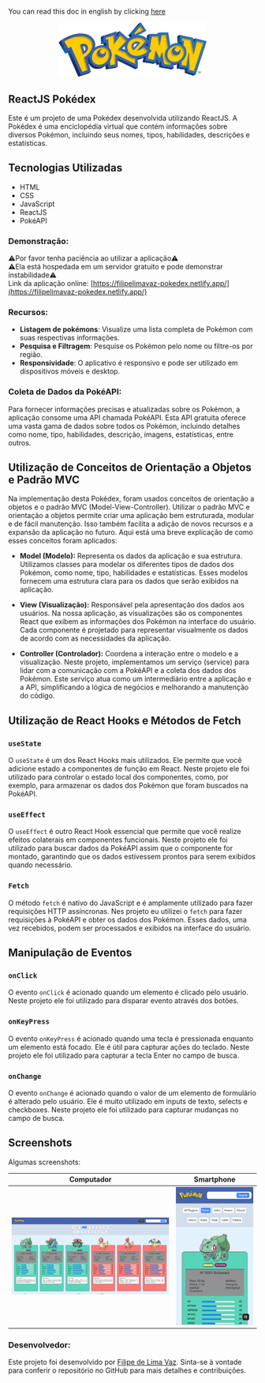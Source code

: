 You can read this doc in english by clicking [here](./README-english.md)

<p align="center">
  <img src="/src/assets/pokemon.png" width="300px" alt="Pokemon logo">
</p>

## ReactJS Pokédex

Este é um projeto de uma Pokédex desenvolvida utilizando ReactJS. A Pokédex é uma enciclopédia virtual que contém informações sobre diversos Pokémon, incluindo seus nomes, tipos, habilidades, descrições e estatísticas.

## Tecnologias Utilizadas

- HTML
- CSS
- JavaScript
- ReactJS
- PokéAPI

### Demonstração:

⚠️Por favor tenha paciência ao utilizar a aplicação⚠️ </br>
⚠️Ela está hospedada em um servidor gratuito e pode demonstrar instabilidade⚠️ </br>
Link da aplicação online: [https://filipelimavaz-pokedex.netlify.app/](https://filipelimavaz-pokedex.netlify.app/)

### Recursos:

- **Listagem de pokémons**: Visualize uma lista completa de Pokémon com suas respectivas informações.
- **Pesquisa e Filtragem**: Pesquise os Pokémon pelo nome ou filtre-os por região.
- **Responsividade**: O aplicativo é responsivo e pode ser utilizado em dispositivos móveis e desktop.

### Coleta de Dados da PokéAPI:

Para fornecer informações precisas e atualizadas sobre os Pokémon, a aplicação consome uma API chamada PokéAPI. Esta API gratuita oferece uma vasta gama de dados sobre todos os Pokémon, incluindo detalhes como nome, tipo, habilidades, descrição, imagens, estatísticas, entre outros.

## Utilização de Conceitos de Orientação a Objetos e Padrão MVC

Na implementação desta Pokédex, foram usados conceitos de orientação a objetos e o padrão MVC (Model-View-Controller). Utilizar o padrão MVC e orientação a objetos permite criar uma aplicação bem estruturada, modular e de fácil manutenção. Isso também facilita a adição de novos recursos e a expansão da aplicação no futuro. Aqui está uma breve explicação de como esses conceitos foram aplicados:

- **Model (Modelo):** Representa os dados da aplicação e sua estrutura. Utilizamos classes para modelar os diferentes tipos de dados dos Pokémon, como nome, tipo, habilidades e estatísticas. Esses modelos fornecem uma estrutura clara para os dados que serão exibidos na aplicação.

- **View (Visualização):** Responsável pela apresentação dos dados aos usuários. Na nossa aplicação, as visualizações são os componentes React que exibem as informações dos Pokémon na interface do usuário. Cada componente é projetado para representar visualmente os dados de acordo com as necessidades da aplicação.

- **Controller (Controlador):** Coordena a interação entre o modelo e a visualização. Neste projeto, implementamos um serviço (service) para lidar com a comunicação com a PokéAPI e a coleta dos dados dos Pokémon. Este serviço atua como um intermediário entre a aplicação e a API, simplificando a lógica de negócios e melhorando a manutenção do código.

## Utilização de React Hooks e Métodos de Fetch

### `useState`

O `useState` é um dos React Hooks mais utilizados. Ele permite que você adicione estado a componentes de função em React. Neste projeto ele foi utilizado para controlar o estado local dos componentes, como, por exemplo, para armazenar os dados dos Pokémon que foram buscados na PokéAPI.

### `useEffect`

O `useEffect` é outro React Hook essencial que permite que você realize efeitos colaterais em componentes funcionais. Neste projeto ele foi utilizado para buscar dados da PokéAPI assim que o componente for montado, garantindo que os dados estivessem prontos para serem exibidos quando necessário.

### `Fetch`

O método `fetch` é nativo do JavaScript e é amplamente utilizado para fazer requisições HTTP assíncronas. Nes projeto eu utilizei o `fetch` para fazer requisições à PokéAPI e obter os dados dos Pokémon. Esses dados, uma vez recebidos, podem ser processados e exibidos na interface do usuário.

## Manipulação de Eventos

### `onClick`

O evento `onClick` é acionado quando um elemento é clicado pelo usuário. Neste projeto ele foi utilizado para disparar evento através dos botões.

### `onKeyPress`

O evento `onKeyPress` é acionado quando uma tecla é pressionada enquanto um elemento está focado. Ele é útil para capturar ações do teclado. Neste projeto ele foi utilizado para capturar a tecla Enter no campo de busca.

### `onChange`

O evento `onChange` é acionado quando o valor de um elemento de formulário é alterado pelo usuário. Ele é muito utilizado em inputs de texto, selects e checkboxes. Neste projeto ele foi utilizado para capturar mudanças no campo de busca.

## Screenshots

Algumas screenshots:

| Computador | Smartphone |
|----------------|---------------|
| ![PC](src/assets/screenshot_1.png) | ![Mobile](src/assets/screenshot_2.png) |


### Desenvolvedor:

Este projeto foi desenvolvido por [Filipe de Lima Vaz](https://www.linkedin.com/in/filipe-de-lima-vaz/). Sinta-se à vontade para conferir o repositório no GitHub para mais detalhes e contribuições.
